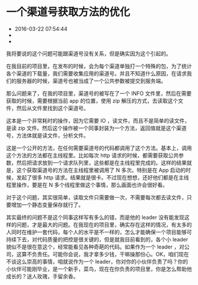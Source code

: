 # 一个渠道号获取方法的优化
- 2016-03-22 07:54:44
- 
- 

<!--markdown-->

我将要说的这个问题可能跟渠道号没有关系，但是确实因为这个引起的。

在我目前的项目里，在发布的时候，会为每个渠道单独打一个特殊的包，为了统计各个渠道的下载量，我们需要收集应用的渠道号。并且不知道什么原因，在请求我们的服务器的时候，渠道号也被当成了一个公共参数被提交到服务端。

那么问题来了，在我的项目里，渠道号的被写在了一个 INFO 文件里，然后在需要获取的时候，需要根据当前 app 的位置，使用 zip 解压的方式，去读取这个文件，然后从文件里找到这个渠道号。

这本是一个非常耗时的操作，因为它需要 IO ，读文件，而且不是简单的读文件，是读 zip 文件。然后这个操作被一个同事封装为一个方法，返回值就是这个渠道号，方法体就是读文件，分析文件。

这是一个公开的方法，在任何需要渠道号的代码都调用了这个方法。基本上，调用这个方法的方法都在主线程里。比如每次 http 请求的时候，都需要获取公共参数，然后把请求放到一个请求队列里，这些都是在主线程里完成的。这样的结果就是，这个获取渠道号的方法在主线程里被调用了 N 多次。特别是在 App 启动的时候，发起了很多 http 请求。结果就是很卡。不过现在想想，还好他们都是在主线程里操作，要是在 N 多个线程里做这个事情，那么画面也许会很好看。

对于这个问题，其实很简单，读取文件只需要做一次，不需要每次都去读文件，只要增加一个静态变量保存就行了。

其实最终的问题不是这个同事这样写有多么的错，而是他的 leader 没有能发现这样的问题，才是最大的问题。在我现在的项目里，确实存在这样的情况，有太多的人同时在维护一套代码，每个人的水平是不一样的，怎么才能确保一个项目能够可持续下去，对代码质量的把控是很关键的，但是就我目前看到的，各个小 leader 貌似不是很在意这个，经常能看见各种奇葩的代码。如果作为一个 leader ，对公司，这算不负责任。可能你会说，我才拿多少钱，干嘛操那份心。OK，咱们现在不谈这么崇高的事情，咱就说作为一个 leader，你对你的小伙伴负责了吗？你的小伙伴可能刚毕业，是一个新手，菜鸟，现在在你负责的项目里，你是怎么帮助他成长的？送人玫瑰，手留余香。


